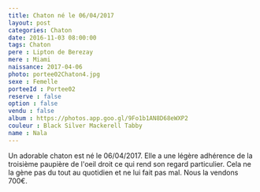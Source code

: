 ```yaml
---
title: Chaton né le 06/04/2017
layout: post
categories: Chaton
date: 2016-11-03 08:00:00
tags: Chaton
pere : Lipton de Berezay
mere : Miami
naissance: 2017-04-06
photo: portee02Chaton4.jpg
sexe : Femelle
porteeId : Portee02
reserve : false
option : false
vendu : false
album : https://photos.app.goo.gl/9Fo1b1AN8D68eWXP2
couleur : Black Silver Mackerell Tabby
name : Nala
---
```


Un adorable chaton est né le 06/04/2017. Elle a une légère adhérence de la troisième paupière de l'oeil droit ce qui rend son regard particulier. Cela ne la gène pas du tout au quotidien et ne lui fait pas mal. Nous la vendons 700€.
